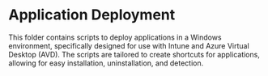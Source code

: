 # Application Deployment
This folder contains scripts to deploy applications in a Windows environment, specifically designed for use with Intune and Azure Virtual Desktop (AVD). The scripts are tailored to create shortcuts for applications, allowing for easy installation, uninstallation, and detection.

